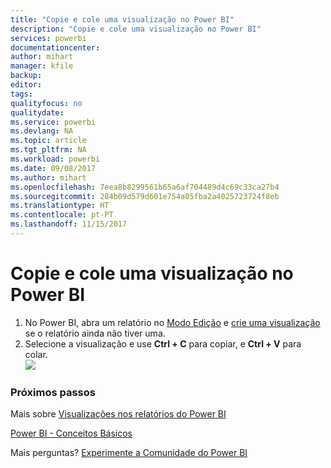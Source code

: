 ```yaml
---
title: "Copie e cole uma visualização no Power BI"
description: "Copie e cole uma visualização no Power BI"
services: powerbi
documentationcenter: 
author: mihart
manager: kfile
backup: 
editor: 
tags: 
qualityfocus: no
qualitydate: 
ms.service: powerbi
ms.devlang: NA
ms.topic: article
ms.tgt_pltfrm: NA
ms.workload: powerbi
ms.date: 09/08/2017
ms.author: mihart
ms.openlocfilehash: 7eea8b8299561b65a6af704489d4c69c33ca27b4
ms.sourcegitcommit: 284b09d579d601e754a05fba2a4025723724f8eb
ms.translationtype: HT
ms.contentlocale: pt-PT
ms.lasthandoff: 11/15/2017
---
```

# <a name="copy-and-paste-a-visualization-in-power-bi"></a>Copie e cole uma visualização no Power BI
1. No Power BI, abra um relatório no [Modo Edição](service-reading-view-and-editing-view.md) e [crie uma visualização](power-bi-report-add-visualizations-i.md) se o relatório ainda não tiver uma. 
2. Selecione a visualização e use **Ctrl + C** para copiar, e **Ctrl + V** para colar.  
   ![](media/power-bi-visualization-copy-paste/copypasteviznew.gif)

### <a name="next-steps"></a>Próximos passos
Mais sobre [Visualizações nos relatórios do Power BI](power-bi-report-visualizations.md)

[Power BI - Conceitos Básicos](service-basic-concepts.md)  

Mais perguntas? [Experimente a Comunidade do Power BI](http://community.powerbi.com/)

